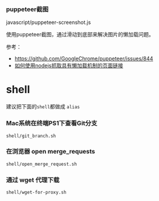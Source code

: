 ### puppeteer截图

javascript/puppeteer-screenshot.js

使用puppeteer截图，通过滑动到底部来解决图片的懒加载问题。

参考：
- https://github.com/GoogleChrome/puppeteer/issues/844
- [如何使用nodejs抓取具有懒加载机制的页面链接](https://github.com/chenxiaochun/blog/issues/35)

# shell

建议把下面的`shell`都做成 `alias`

### Mac系统在终端PS1下查看Git分支

```shell
shell/git_branch.sh
```

### 在浏览器 open merge_requests

```shell
shell/open_merge_request.sh
```

### 通过 wget 代理下载

```shell
shell/wget-for-proxy.sh
```







